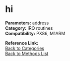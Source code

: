 # hi

**Parameters:** address  
**Category:** IRQ routines  
**Compatibility:** PX86, M1ARM  

**Reference Link:**  
[Back to Categories](../categories/irq_routines.md)  
[Back to Methods List](../../SUMMARY.md)
